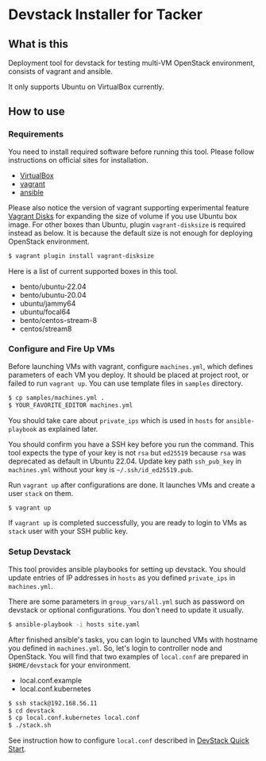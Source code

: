 # Devstack Installer for Tacker

## What is this

Deployment tool for devstack for testing multi-VM OpenStack environment,
consists of vagrant and ansible.

It only supports Ubuntu on VirtualBox currently.


## How to use

### Requirements

You need to install required software before running this tool. Please follow
instructions on official sites for installation.

* [VirtualBox](https://www.virtualbox.org/)
* [vagrant](https://www.vagrantup.com/)
* [ansible](https://docs.ansible.com/ansible/latest/installation_guide/intro_installation.html)

Please also notice the version of vagrant supporting experimental feature
[Vagrant Disks](https://developer.hashicorp.com/vagrant/docs/disks) for
expanding the size of volume if you use Ubuntu box image. 
For other boxes than Ubuntu, plugin `vagrant-disksize` is required instead as
below. It is because the default size is not enough for deploying OpenStack
environment.

```sh
$ vagrant plugin install vagrant-disksize
```

Here is a list of current supported boxes in this tool.

* bento/ubuntu-22.04
* bento/ubuntu-20.04
* ubuntu/jammy64
* ubuntu/focal64
* bento/centos-stream-8
* centos/stream8


### Configure and Fire Up VMs

Before launching VMs with vagrant, configure `machines.yml`, which defines
parameters of each VM you deploy. It should be placed at project root, or failed
to run `vagrant up`. You can use template files in `samples` directory.

```sh
$ cp samples/machines.yml .
$ YOUR_FAVORITE_EDITOR machines.yml
```

You should take care about `private_ips` which is used in `hosts` for
`ansible-playbook` as explained later.

You should confirm you have a SSH key before you run the command. This tool
expects the type of your key is not `rsa` but `ed25519` because `rsa`
was deprecated as default in Ubuntu 22.04.
Update key path `ssh_pub_key` in `machines.yml` without your key is
`~/.ssh/id_ed25519.pub`.

Run `vagrant up` after configurations are done. It launches VMs and create a
user `stack` on them.

```sh
$ vagrant up
```

If `vagrant up` is completed successfully, you are ready to login to VMs as
`stack` user with your SSH public key.

### Setup Devstack

This tool provides ansible playbooks for setting up devstack. You should update
entries of IP addresses in `hosts` as you defined `private_ips` in
`machines.yml`.

There are some parameters in `group_vars/all.yml` such as password on devstack
or optional configurations. You don't need to update it usually.

```sh
$ ansible-playbook -i hosts site.yaml
```

After finished ansible's tasks, you can login to launched VMs with hostname you
defined in `machines.yml`.
So, let's login to controller node and OpenStack. You will find that two
examples of `local.conf` are prepared in `$HOME/devstack` for your environment.

* local.conf.example
* local.conf.kubernetes

```sh
$ ssh stack@192.168.56.11
$ cd devstack
$ cp local.conf.kubernetes local.conf
$ ./stack.sh
```

See instruction how to configure `local.conf` described in
[DevStack Quick Start](https://docs.openstack.org/devstack/latest/).
